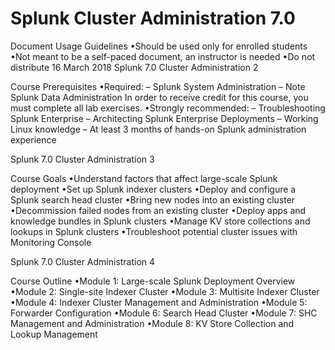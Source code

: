 #  Splunk Cluster Administration 7.0

Document Usage Guidelines
•Should be used only for enrolled students
•Not meant to be a self-paced document, an instructor is needed
•Do not distribute
16 March 2018 
Splunk 7.0 Cluster Administration 2

 
Course Prerequisites
•Required:
–
Splunk System Administration
–
Note
Splunk Data Administration
In order to receive credit for this course, you must complete all lab exercises.
•Strongly recommended:
–
Troubleshooting Splunk Enterprise
–
Architecting Splunk Enterprise Deployments
–
Working Linux knowledge
–
At least 3 months of hands-on Splunk administration experience

Splunk 7.0 Cluster Administration 3

 
Course Goals
•Understand factors that affect large-scale Splunk deployment
•Set up Splunk indexer clusters
•Deploy and configure a Splunk search head cluster
•Bring new nodes into an existing cluster
•Decommission failed nodes from an existing cluster
•Deploy apps and knowledge bundles in Splunk clusters
•Manage KV store collections and lookups in Splunk clusters
•Troubleshoot potential cluster issues with Monitoring Console

Splunk 7.0 Cluster Administration 4

 
Course Outline
•Module 1: Large-scale Splunk Deployment Overview
•Module 2: Single-site Indexer Cluster
•Module 3: Multisite Indexer Cluster
•Module 4: Indexer Cluster Management and Administration
•Module 5: Forwarder Configuration
•Module 6: Search Head Cluster
•Module 7: SHC Management and Administration
•Module 8: KV Store Collection and Lookup Management

